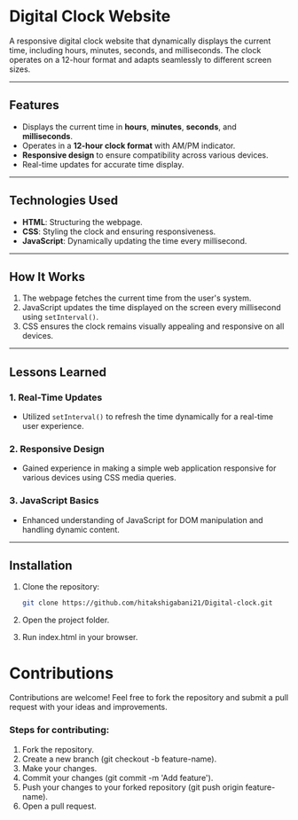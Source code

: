 # Digital Clock Website  

A responsive digital clock website that dynamically displays the current time, including hours, minutes, seconds, and milliseconds. The clock operates on a 12-hour format and adapts seamlessly to different screen sizes.

---

## Features  

- Displays the current time in **hours**, **minutes**, **seconds**, and **milliseconds**.  
- Operates in a **12-hour clock format** with AM/PM indicator.  
- **Responsive design** to ensure compatibility across various devices.  
- Real-time updates for accurate time display.  

---

## Technologies Used  

- **HTML**: Structuring the webpage.  
- **CSS**: Styling the clock and ensuring responsiveness.  
- **JavaScript**: Dynamically updating the time every millisecond.  

---

## How It Works  

1. The webpage fetches the current time from the user's system.  
2. JavaScript updates the time displayed on the screen every millisecond using `setInterval()`.  
3. CSS ensures the clock remains visually appealing and responsive on all devices.  

---


## Lessons Learned  

### 1. **Real-Time Updates**  
- Utilized `setInterval()` to refresh the time dynamically for a real-time user experience.  

### 2. **Responsive Design**  
- Gained experience in making a simple web application responsive for various devices using CSS media queries.  

### 3. **JavaScript Basics**  
- Enhanced understanding of JavaScript for DOM manipulation and handling dynamic content.  

---

## Installation  

1. Clone the repository:  
   ```bash  
   git clone https://github.com/hitakshigabani21/Digital-clock.git
2. Open the project folder.

3. Run index.html in your browser.

# Contributions 
Contributions are welcome!
Feel free to fork the repository and submit a pull request with your ideas and improvements.

### Steps for contributing:
1. Fork the repository.
2. Create a new branch (git checkout -b feature-name).
3. Make your changes.
4. Commit your changes (git commit -m 'Add feature').
5. Push your changes to your forked repository (git push origin feature-name).
6. Open a pull request.



